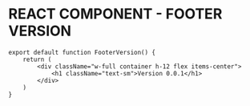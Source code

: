 # REACT COMPONENT - FOOTER VERSION

```tsx
export default function FooterVersion() {
    return (
        <div className="w-full container h-12 flex items-center">
            <h1 className="text-sm">Version 0.0.1</h1>
        </div>
    )
}
```